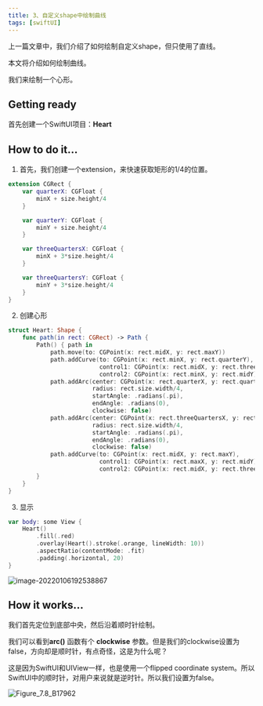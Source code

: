 ```yaml
---
title: 3、自定义shape中绘制曲线
tags: [swiftUI]
---
```


上一篇文章中，我们介绍了如何绘制自定义shape，但只使用了直线。

本文将介绍如何绘制曲线。

我们来绘制一个心形。

## Getting ready

首先创建一个SwiftUI项目：**Heart**

## How to do it…

1. 首先，我们创建一个extension，来快速获取矩形的1/4的位置。
```swift
extension CGRect {
    var quarterX: CGFloat {
        minX + size.height/4
    }

    var quarterY: CGFloat {
        minY + size.height/4
    }

    var threeQuartersX: CGFloat {
        minX + 3*size.height/4
    }

    var threeQuartersY: CGFloat {
        minY + 3*size.height/4
    }
}
```

2. 创建心形
```swift
struct Heart: Shape {
    func path(in rect: CGRect) -> Path {
        Path() { path in
            path.move(to: CGPoint(x: rect.midX, y: rect.maxY))
            path.addCurve(to: CGPoint(x: rect.minX, y: rect.quarterY),
                          control1: CGPoint(x: rect.midX, y: rect.threeQuartersY),
                          control2: CGPoint(x: rect.minX, y: rect.midY))
            path.addArc(center: CGPoint(x: rect.quarterX, y: rect.quarterY),
                        radius: rect.size.width/4,
                        startAngle: .radians(.pi),
                        endAngle: .radians(0),
                        clockwise: false)
            path.addArc(center: CGPoint(x: rect.threeQuartersX, y: rect.quarterY),
                        radius: rect.size.width/4,
                        startAngle: .radians(.pi),
                        endAngle: .radians(0),
                        clockwise: false)
            path.addCurve(to: CGPoint(x: rect.midX, y: rect.maxY),
                          control1: CGPoint(x: rect.maxX, y: rect.midY),
                          control2: CGPoint(x: rect.midX, y: rect.threeQuartersY))
        }
    }
}
```

3. 显示
```swift
var body: some View {
    Heart()
        .fill(.red)
        .overlay(Heart().stroke(.orange, lineWidth: 10))
        .aspectRatio(contentMode: .fit)
        .padding(.horizontal, 20)
}
```

![image-20220106192538867](https://tva1.sinaimg.cn/large/008i3skNgy1gy46ccdjz7j308k0dewel.jpg)



## How it works…

我们首先定位到底部中央，然后沿着顺时针绘制。

我们可以看到**arc()** 函数有个 **clockwise** 参数。但是我们的clockwise设置为false，方向却是顺时针，有点奇怪，这是为什么呢？

这是因为SwiftUI和UIView一样，也是使用一个flipped coordinate system。所以SwiftUI中的顺时针，对用户来说就是逆时针。所以我们设置为false。

![Figure_7.8_B17962](https://tva1.sinaimg.cn/large/008i3skNgy1gy46j7n3iyj30dw07zmxa.jpg)


